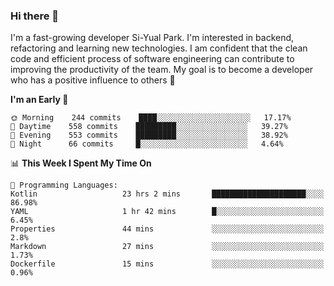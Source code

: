 ### Hi there 👋


I'm a fast-growing developer Si-Yual Park. I'm interested in backend, refactoring and learning new technologies. I am confident that the clean code and efficient process of software engineering can contribute to improving the productivity of the team. My goal is to become a developer who has a positive influence to others 🔭

<!--START_SECTION:waka-->
**I'm an Early 🐤** 

```text
🌞 Morning    244 commits    ████░░░░░░░░░░░░░░░░░░░░░   17.17% 
🌆 Daytime    558 commits    █████████░░░░░░░░░░░░░░░░   39.27% 
🌃 Evening    553 commits    █████████░░░░░░░░░░░░░░░░   38.92% 
🌙 Night      66 commits     █░░░░░░░░░░░░░░░░░░░░░░░░   4.64%

```


📊 **This Week I Spent My Time On** 

```text
💬 Programming Languages: 
Kotlin                   23 hrs 2 mins       █████████████████████░░░░   86.98% 
YAML                     1 hr 42 mins        █░░░░░░░░░░░░░░░░░░░░░░░░   6.45% 
Properties               44 mins             ░░░░░░░░░░░░░░░░░░░░░░░░░   2.8% 
Markdown                 27 mins             ░░░░░░░░░░░░░░░░░░░░░░░░░   1.73% 
Dockerfile               15 mins             ░░░░░░░░░░░░░░░░░░░░░░░░░   0.96%

```


<!--END_SECTION:waka-->

